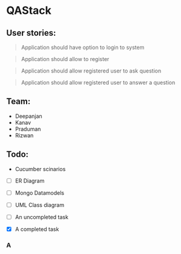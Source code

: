 # QAStack

## User stories:
> Application should have option to login to system

> Application should allow to register

> Application should allow registered user to ask question

> Application should allow registered user to answer a question

## Team:
* Deepanjan
* Kanav
* Praduman
* Rizwan

## Todo:

- Cucumber scinarios
- [ ] ER Diagram
- [ ] Mongo Datamodels
- [ ] UML Class diagram

- [ ] An uncompleted task
- [x] A completed task
### A